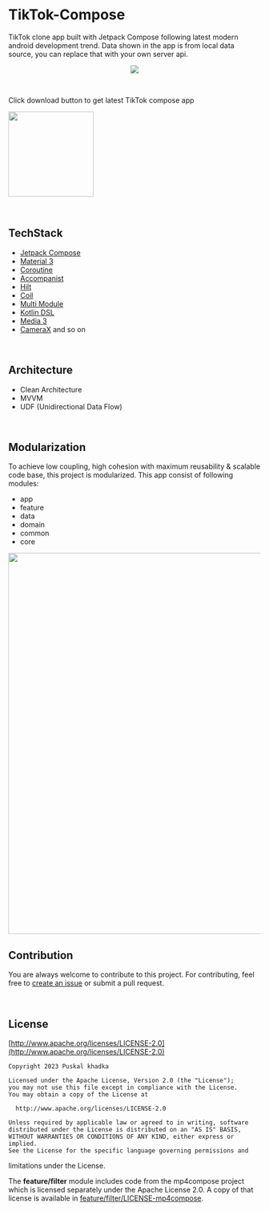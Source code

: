 # TikTok-Compose

TikTok clone app built with Jetpack Compose following latest modern android development trend. Data shown in the app is from local data source, you can replace that with your own server api.

<p align="center">
<img src="screenshots/tiktokcompose_screenshot.jpg"  />
</p>

<br/>

Click download button to get latest TikTok compose app

<a href="https://github.com/puskal-khadka/TikTok-Compose/releases/download/1.0.0/tiktok-compose.apk"><img src="screenshots/download_button.png" width=170></a>

<br/>

## TechStack
- [Jetpack Compose](https://developer.android.com/jetpack/compose)
- [Material 3](https://m3.material.io/)
- [Coroutine](https://kotlinlang.org/docs/coroutines-overview.html)
- [Accompanist](https://google.github.io/accompanist/)
- [Hilt](https://dagger.dev/hilt/)
- [Coil](https://coil-kt.github.io/coil/)
- [Multi Module](https://developer.android.com/topic/modularization)
- [Kotlin DSL](https://docs.gradle.org/current/userguide/kotlin_dsl.html)
- [Media 3](https://developer.android.com/guide/topics/media/media3)
- [CameraX](https://developer.android.com/training/camerax) and so on

<br/>

## Architecture
- Clean Architecture
- MVVM
- UDF (Unidirectional Data Flow)

<br/>

## Modularization
To achieve low coupling, high cohesion with maximum reusability & scalable code base, this project is modularized.
This app consist of following modules:

- app
- feature
- data
- domain
- common
- core

<img src="screenshots/tiktokcompose_modularization.jpg" width=760  />

<br/>

## Contribution
You are always welcome to contribute to this project. For contributing, feel free to [create an issue](https://github.com/puskal-khadka/TikTok-Compose/issues/new/choose) or submit a pull request.

<br/>

## License
[http://www.apache.org/licenses/LICENSE-2.0](http://www.apache.org/licenses/LICENSE-2.0)

    Copyright 2023 Puskal khadka

    Licensed under the Apache License, Version 2.0 (the "License");
    you may not use this file except in compliance with the License.
    You may obtain a copy of the License at

      http://www.apache.org/licenses/LICENSE-2.0

    Unless required by applicable law or agreed to in writing, software
    distributed under the License is distributed on an "AS IS" BASIS,
    WITHOUT WARRANTIES OR CONDITIONS OF ANY KIND, either express or implied.
    See the License for the specific language governing permissions and
limitations under the License.

The **feature/filter** module includes code from the mp4compose project which is
licensed separately under the Apache License 2.0. A copy of that license is
available in [feature/filter/LICENSE-mp4compose](feature/filter/LICENSE-mp4compose).

